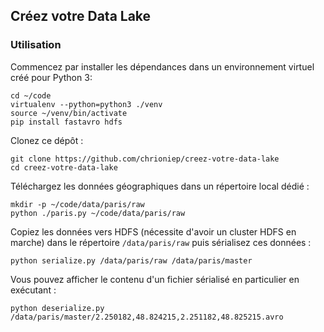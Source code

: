 ## Créez votre Data Lake


### Utilisation

Commencez par installer les dépendances dans un environnement virtuel créé pour Python 3:

    cd ~/code
    virtualenv --python=python3 ./venv
    source ~/venv/bin/activate
    pip install fastavro hdfs

Clonez ce dépôt :

    git clone https://github.com/chrioniep/creez-votre-data-lake
    cd creez-votre-data-lake

Téléchargez les données géographiques dans un répertoire local dédié :

    mkdir -p ~/code/data/paris/raw
    python ./paris.py ~/code/data/paris/raw

Copiez les données vers HDFS (nécessite d'avoir un cluster HDFS en marche) dans le répertoire `/data/paris/raw` puis sérialisez ces données : 

    python serialize.py /data/paris/raw /data/paris/master

Vous pouvez afficher le contenu d'un fichier sérialisé en particulier en exécutant :

    python deserialize.py /data/paris/master/2.250182,48.824215,2.251182,48.825215.avro

